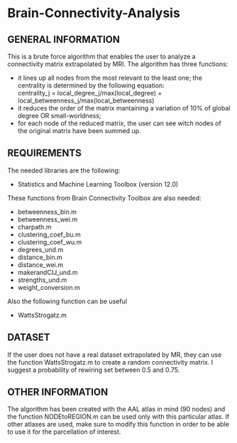 # Brain-Connectivity-Analysis

## GENERAL INFORMATION
This is a brute force algorithm that enables the user to analyze a connectivity matrix extrapolated by MRI.
The algorithm has three functions:
* it lines up all nodes from the most relevant to the least one; the centrality is determined by the following equation:           
  centrality_j = local_degree_j/max(local_degree) + local_betweenness_j/max(local_betweenness)
* it reduces the order of the matrix mantaining a variation of 10% of global degree OR small-worldness;
* for each node of the reduced matrix, the user can see witch nodes of the original matrix have been summed up.

## REQUIREMENTS
The needed libraries are the following:

* Statistics and Machine Learning Toolbox (version 12.0)

These functions from Brain Connectivity Toolbox are also needed:

* betweenness_bin.m
* betweenness_wei.m
* charpath.m
* clustering_coef_bu.m
* clustering_coef_wu.m
* degrees_und.m
* distance_bin.m
* distance_wei.m
* makerandCIJ_und.m
* strengths_und.m
* weight_conversion.m

Also the following function can be useful 
* WattsStrogatz.m

## DATASET
If the user does not have a real dataset extrapolated by MR, they can use the function WattsStrogatz.m to create a random connectivity matrix. I suggest a probability of rewiring set between 0.5 and 0.75.

## OTHER INFORMATION
The algorithm has been created with the AAL atlas in mind (90 nodes) and the function NODEtoREGION.m can be used only with this particular atlas. If other atlases are used, make sure to modify this function in order to be able to use it for the parcellation of interest.
